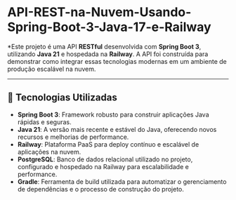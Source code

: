 # API-REST-na-Nuvem-Usando-Spring-Boot-3-Java-17-e-Railway

*Este projeto é uma API **RESTful** desenvolvida com **Spring Boot 3**, utilizando **Java 21** e hospedada na **Railway**. A API foi construída para demonstrar como integrar essas tecnologias modernas em um ambiente de produção escalável na nuvem.

---

## 🚀 **Tecnologias Utilizadas**

- **Spring Boot 3**: Framework robusto para construir aplicações Java rápidas e seguras.
- **Java 21**: A versão mais recente e estável do Java, oferecendo novos recursos e melhorias de performance.
- **Railway**: Plataforma PaaS para deploy contínuo e escalável de aplicações na nuvem.
- **PostgreSQL**: Banco de dados relacional utilizado no projeto, configurado e hospedado na Railway para escalabilidade e performance.
- **Gradle**: Ferramenta de build utilizada para automatizar o gerenciamento de dependências e o processo de construção do projeto.

